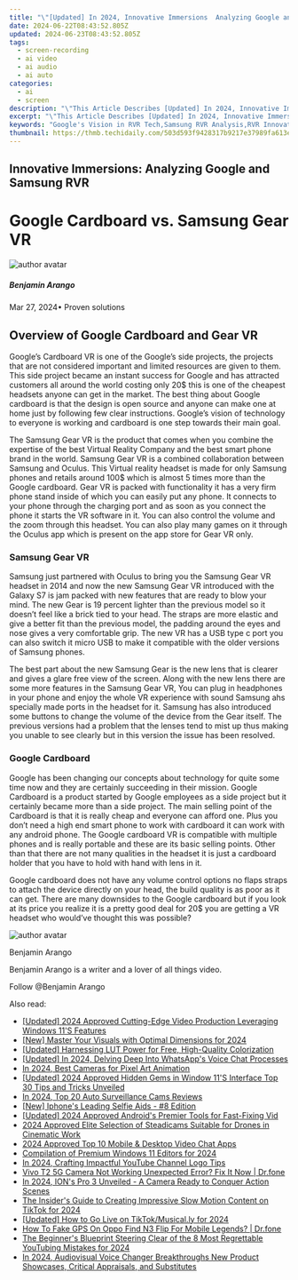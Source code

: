 ```yaml
---
title: "\"[Updated] In 2024, Innovative Immersions  Analyzing Google and Samsung RVR\""
date: 2024-06-22T08:43:52.805Z
updated: 2024-06-23T08:43:52.805Z
tags: 
  - screen-recording
  - ai video
  - ai audio
  - ai auto
categories: 
  - ai
  - screen
description: "\"This Article Describes [Updated] In 2024, Innovative Immersions: Analyzing Google and Samsung RVR\""
excerpt: "\"This Article Describes [Updated] In 2024, Innovative Immersions: Analyzing Google and Samsung RVR\""
keywords: "Google's Vision in RVR Tech,Samsung RVR Analysis,RVR Innovations Trend,Immersive VR Experiences,Google and Samsung RVR,RVR Tech Market Insights,RVR Technology Evolution"
thumbnail: https://thmb.techidaily.com/503d593f9428317b9217e37989fa613e5c3305adb6e8017e4b8755b0efa649e5.png
---
```


## Innovative Immersions: Analyzing Google and Samsung RVR

# Google Cardboard vs. Samsung Gear VR

![author avatar](https://images.wondershare.com/filmora/article-images/benjamin-arango-author.jpg)

##### Benjamin Arango

 Mar 27, 2024• Proven solutions

## Overview of Google Cardboard and Gear VR

 Google’s Cardboard VR is one of the Google’s side projects, the projects that are not considered important and limited resources are given to them. This side project became an instant success for Google and has attracted customers all around the world costing only 20$ this is one of the cheapest headsets anyone can get in the market. The best thing about Google cardboard is that the design is open source and anyone can make one at home just by following few clear instructions. Google’s vision of technology to everyone is working and cardboard is one step towards their main goal.

 The Samsung Gear VR is the product that comes when you combine the expertise of the best Virtual Reality Company and the best smart phone brand in the world. Samsung Gear VR is a combined collaboration between Samsung and Oculus. This Virtual reality headset is made for only Samsung phones and retails around 100$ which is almost 5 times more than the Google cardboard. Gear VR is packed with functionality it has a very firm phone stand inside of which you can easily put any phone. It connects to your phone through the charging port and as soon as you connect the phone it starts the VR software in it. You can also control the volume and the zoom through this headset. You can also play many games on it through the Oculus app which is present on the app store for Gear VR only.

### Samsung Gear VR

 Samsung just partnered with Oculus to bring you the Samsung Gear VR headset in 2014 and now the new Samsung Gear VR introduced with the Galaxy S7 is jam packed with new features that are ready to blow your mind. The new Gear is 19 percent lighter than the previous model so it doesn’t feel like a brick tied to your head. The straps are more elastic and give a better fit than the previous model, the padding around the eyes and nose gives a very comfortable grip. The new VR has a USB type c port you can also switch it micro USB to make it compatible with the older versions of Samsung phones.

 The best part about the new Samsung Gear is the new lens that is clearer and gives a glare free view of the screen. Along with the new lens there are some more features in the Samsung Gear VR, You can plug in headphones in your phone and enjoy the whole VR experience with sound Samsung ahs specially made ports in the headset for it. Samsung has also introduced some buttons to change the volume of the device from the Gear itself. The previous versions had a problem that the lenses tend to mist up thus making you unable to see clearly but in this version the issue has been resolved.

### Google Cardboard

 Google has been changing our concepts about technology for quite some time now and they are certainly succeeding in their mission. Google Cardboard is a product started by Google employees as a side project but it certainly became more than a side project. The main selling point of the Cardboard is that it is really cheap and everyone can afford one. Plus you don’t need a high end smart phone to work with cardboard it can work with any android phone. The Google cardboard VR is compatible with multiple phones and is really portable and these are its basic selling points. Other than that there are not many qualities in the headset it is just a cardboard holder that you have to hold with hand with lens in it.

 Google cardboard does not have any volume control options no flaps straps to attach the device directly on your head, the build quality is as poor as it can get. There are many downsides to the Google cardboard but if you look at its price you realize it is a pretty good deal for 20$ you are getting a VR headset who would’ve thought this was possible?

![author avatar](https://images.wondershare.com/filmora/article-images/benjamin-arango-author.jpg)

Benjamin Arango

Benjamin Arango is a writer and a lover of all things video.

Follow @Benjamin Arango


<ins class="adsbygoogle"
     style="display:block"
     data-ad-format="autorelaxed"
     data-ad-client="ca-pub-7571918770474297"
     data-ad-slot="1223367746"></ins>



<ins class="adsbygoogle"
     style="display:block"
     data-ad-client="ca-pub-7571918770474297"
     data-ad-slot="8358498916"
     data-ad-format="auto"
     data-full-width-responsive="true"></ins>


<span class="atpl-alsoreadstyle">Also read:</span>
<div><ul>
<li><a href="https://fox-hovers.techidaily.com/updated-2024-approved-cutting-edge-video-production-leveraging-windows-11s-features/"><u>[Updated] 2024 Approved  Cutting-Edge Video Production  Leveraging Windows 11'S Features</u></a></li>
<li><a href="https://fox-hovers.techidaily.com/new-master-your-visuals-with-optimal-dimensions-for-2024/"><u>[New] Master Your Visuals with Optimal Dimensions for 2024</u></a></li>
<li><a href="https://fox-hovers.techidaily.com/updated-harnessing-lut-power-for-free-high-quality-colorization/"><u>[Updated] Harnessing LUT Power for Free, High-Quality Colorization</u></a></li>
<li><a href="https://fox-hovers.techidaily.com/updated-in-2024-delving-deep-into-whatsapps-voice-chat-processes/"><u>[Updated] In 2024, Delving Deep Into WhatsApp's Voice Chat Processes</u></a></li>
<li><a href="https://fox-hovers.techidaily.com/in-2024-best-cameras-for-pixel-art-animation/"><u>In 2024, Best Cameras for Pixel Art Animation</u></a></li>
<li><a href="https://fox-hovers.techidaily.com/updated-2024-approved-hidden-gems-in-window-11s-interface-top-30-tips-and-tricks-unveiled/"><u>[Updated] 2024 Approved  Hidden Gems in Window 11'S Interface  Top 30 Tips and Tricks Unveiled</u></a></li>
<li><a href="https://fox-hovers.techidaily.com/in-2024-top-20-auto-surveillance-cams-reviews/"><u>In 2024, Top 20 Auto Surveillance Cams Reviews</u></a></li>
<li><a href="https://fox-hovers.techidaily.com/new-iphones-leading-selfie-aids-8-edition/"><u>[New] Iphone's Leading Selfie Aids - #8 Edition</u></a></li>
<li><a href="https://fox-hovers.techidaily.com/updated-2024-approved-androids-premier-tools-for-fast-fixing-vid/"><u>[Updated] 2024 Approved  Android's Premier Tools for Fast-Fixing Vid</u></a></li>
<li><a href="https://fox-hovers.techidaily.com/2024-approved-elite-selection-of-steadicams-suitable-for-drones-in-cinematic-work/"><u>2024 Approved  Elite Selection of Steadicams Suitable for Drones in Cinematic Work</u></a></li>
<li><a href="https://desktop-recording.techidaily.com/2024-approved-top-10-mobile-and-desktop-video-chat-apps/"><u>2024 Approved  Top 10 Mobile & Desktop Video Chat Apps</u></a></li>
<li><a href="https://extra-tips.techidaily.com/compilation-of-premium-windows-11-editors-for-2024/"><u>Compilation of Premium Windows 11 Editors for 2024</u></a></li>
<li><a href="https://youtube-clips.techidaily.com/in-2024-crafting-impactful-youtube-channel-logo-tips/"><u>In 2024, Crafting Impactful YouTube Channel Logo Tips</u></a></li>
<li><a href="https://howto.techidaily.com/vivo-t2-5g-camera-not-working-unexpected-error-fix-it-now-drfone-by-drfone-fix-android-problems-fix-android-problems/"><u>Vivo T2 5G Camera Not Working Unexpected Error? Fix It Now | Dr.fone</u></a></li>
<li><a href="https://vp-tips.techidaily.com/in-2024-ions-pro-3-unveiled-a-camera-ready-to-conquer-action-scenes/"><u>In 2024, ION's Pro 3 Unveiled - A Camera Ready to Conquer Action Scenes</u></a></li>
<li><a href="https://tiktok-clips.techidaily.com/the-insiders-guide-to-creating-impressive-slow-motion-content-on-tiktok-for-2024/"><u>The Insider's Guide to Creating Impressive Slow Motion Content on TikTok for 2024</u></a></li>
<li><a href="https://tiktok-clips.techidaily.com/updated-how-to-go-live-on-tiktokmusically-for-2024/"><u>[Updated] How to Go Live on TikTok/Musical.ly for 2024</u></a></li>
<li><a href="https://fake-location.techidaily.com/how-to-fake-gps-on-oppo-find-n3-flip-for-mobile-legends-drfone-by-drfone-virtual-android/"><u>How To Fake GPS On Oppo Find N3 Flip For Mobile Legends? | Dr.fone</u></a></li>
<li><a href="https://facebook-video-share.techidaily.com/the-beginners-blueprint-steering-clear-of-the-8-most-regrettable-youtubing-mistakes-for-2024/"><u>The Beginner's Blueprint  Steering Clear of the 8 Most Regrettable YouTubing Mistakes for 2024</u></a></li>
<li><a href="https://voice-adjusting.techidaily.com/in-2024-audiovisual-voice-changer-breakthroughs-new-product-showcases-critical-appraisals-and-substitutes/"><u>In 2024, Audiovisual Voice Changer Breakthroughs New Product Showcases, Critical Appraisals, and Substitutes</u></a></li>
</ul></div>
